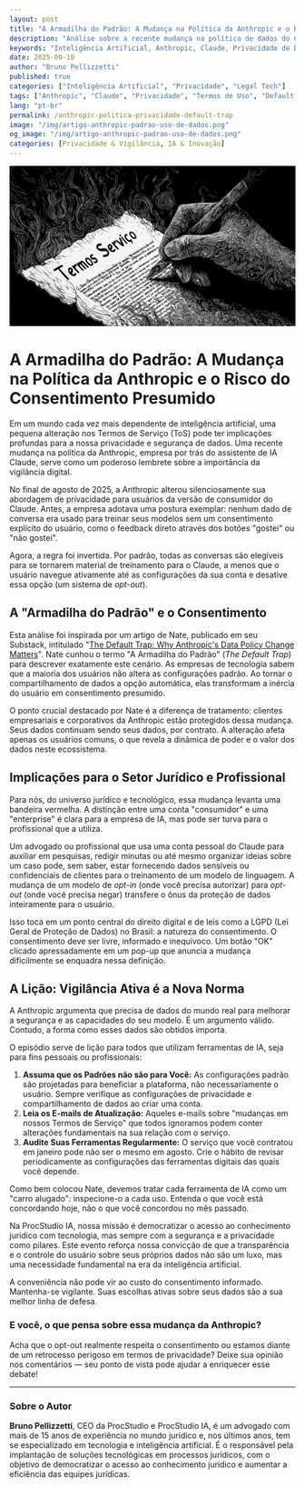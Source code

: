 ```yaml
---
layout: post
title: "A Armadilha do Padrão: A Mudança na Política da Anthropic e o Risco do Consentimento Presumido"
description: "Análise sobre a recente mudança na política de dados do Claude da Anthropic, que agora usa conversas de usuários para treinar seu modelo por padrão. Entenda o que isso significa para sua privacidade e para o uso de IA no ambiente jurídico."
keywords: "Inteligência Artificial, Anthropic, Claude, Privacidade de Dados, Termos de Serviço, ToS, LGPD, opt-out, legal tech, segurança da informação, consentimento"
date: 2025-09-10
author: "Bruno Pellizzetti"
published: true
categories: ["Inteligência Artificial", "Privacidade", "Legal Tech"]
tags: ["Anthropic", "Claude", "Privacidade", "Termos de Uso", "Default Trap", "IA", "LGPD", "Consentimento"]
lang: "pt-br"
permalink: /anthropic-politica-privacidade-default-trap
image: "/img/artigo-anthropic-padrao-uso-de-dados.png"
og_image: "/img/artigo-anthropic-padrao-uso-de-dados.png"
categories: [Privacidade & Vigilância, IA & Inovação]
---
```


![IA nas entrevistas de emprego](/img/artigo-anthropic-padrao-uso-de-dados.png)

# A Armadilha do Padrão: A Mudança na Política da Anthropic e o Risco do Consentimento Presumido

Em um mundo cada vez mais dependente de inteligência artificial, uma pequena alteração nos Termos de Serviço (ToS) pode ter implicações profundas para a nossa privacidade e segurança de dados. Uma recente mudança na política da Anthropic, empresa por trás do assistente de IA Claude, serve como um poderoso lembrete sobre a importância da vigilância digital.

No final de agosto de 2025, a Anthropic alterou silenciosamente sua abordagem de privacidade para usuários da versão de consumidor do Claude. Antes, a empresa adotava uma postura exemplar: nenhum dado de conversa era usado para treinar seus modelos sem um consentimento explícito do usuário, como o feedback direto através dos botões "gostei" ou "não gostei".

Agora, a regra foi invertida. Por padrão, todas as conversas são elegíveis para se tornarem material de treinamento para o Claude, a menos que o usuário navegue ativamente até as configurações da sua conta e desative essa opção (um sistema de *opt-out*).

## A "Armadilha do Padrão" e o Consentimento

Esta análise foi inspirada por um artigo de Nate, publicado em seu Substack, intitulado "[The Default Trap: Why Anthropic's Data Policy Change Matters](https://natesnewsletter.substack.com/p/the-default-trap-why-anthropics-data)". Nate cunhou o termo "A Armadilha do Padrão" (*The Default Trap*) para descrever exatamente este cenário. As empresas de tecnologia sabem que a maioria dos usuários não altera as configurações padrão. Ao tornar o compartilhamento de dados a opção automática, elas transformam a inércia do usuário em consentimento presumido.

O ponto crucial destacado por Nate é a diferença de tratamento: clientes empresariais e corporativos da Anthropic estão protegidos dessa mudança. Seus dados continuam sendo seus dados, por contrato. A alteração afeta apenas os usuários comuns, o que revela a dinâmica de poder e o valor dos dados neste ecossistema.

## Implicações para o Setor Jurídico e Profissional

Para nós, do universo jurídico e tecnológico, essa mudança levanta uma bandeira vermelha. A distinção entre uma conta "consumidor" e uma "enterprise" é clara para a empresa de IA, mas pode ser turva para o profissional que a utiliza.

Um advogado ou profissional que usa uma conta pessoal do Claude para auxiliar em pesquisas, redigir minutas ou até mesmo organizar ideias sobre um caso pode, sem saber, estar fornecendo dados sensíveis ou confidenciais de clientes para o treinamento de um modelo de linguagem. A mudança de um modelo de *opt-in* (onde você precisa autorizar) para *opt-out* (onde você precisa negar) transfere o ônus da proteção de dados inteiramente para o usuário.

Isso toca em um ponto central do direito digital e de leis como a LGPD (Lei Geral de Proteção de Dados) no Brasil: a natureza do consentimento. O consentimento deve ser livre, informado e inequívoco. Um botão "OK" clicado apressadamente em um pop-up que anuncia a mudança dificilmente se enquadra nessa definição.

## A Lição: Vigilância Ativa é a Nova Norma

A Anthropic argumenta que precisa de dados do mundo real para melhorar a segurança e as capacidades do seu modelo. É um argumento válido. Contudo, a forma como esses dados são obtidos importa.

O episódio serve de lição para todos que utilizam ferramentas de IA, seja para fins pessoais ou profissionais:

1. **Assuma que os Padrões não são para Você:** As configurações padrão são projetadas para beneficiar a plataforma, não necessariamente o usuário. Sempre verifique as configurações de privacidade e compartilhamento de dados ao criar uma conta.
2. **Leia os E-mails de Atualização:** Aqueles e-mails sobre "mudanças em nossos Termos de Serviço" que todos ignoramos podem conter alterações fundamentais na sua relação com o serviço.
3. **Audite Suas Ferramentas Regularmente:** O serviço que você contratou em janeiro pode não ser o mesmo em agosto. Crie o hábito de revisar periodicamente as configurações das ferramentas digitais das quais você depende.

Como bem colocou Nate, devemos tratar cada ferramenta de IA como um "carro alugado": inspecione-o a cada uso. Entenda o que você está concordando hoje, não o que você concordou no mês passado.

Na ProcStudio IA, nossa missão é democratizar o acesso ao conhecimento jurídico com tecnologia, mas sempre com a segurança e a privacidade como pilares. Este evento reforça nossa convicção de que a transparência e o controle do usuário sobre seus próprios dados não são um luxo, mas uma necessidade fundamental na era da inteligência artificial.

A conveniência não pode vir ao custo do consentimento informado. Mantenha-se vigilante. Suas escolhas ativas sobre seus dados são a sua melhor linha de defesa.

### E você, o que pensa sobre essa mudança da Anthropic?
Acha que o opt-out realmente respeita o consentimento ou estamos diante de um retrocesso perigoso em termos de privacidade?
Deixe sua opinião nos comentários — seu ponto de vista pode ajudar a enriquecer esse debate!

---
### Sobre o Autor
**Bruno Pellizzetti**, CEO da ProcStudio e ProcStudio IA, é um advogado com mais de 15 anos de experiência no mundo jurídico e, nos últimos anos, tem se especializado em tecnologia e inteligência artificial. É o responsável pela implantação de soluções tecnológicas em processos jurídicos, com o objetivo de democratizar o acesso ao conhecimento jurídico e aumentar a eficiência das equipes jurídicas.